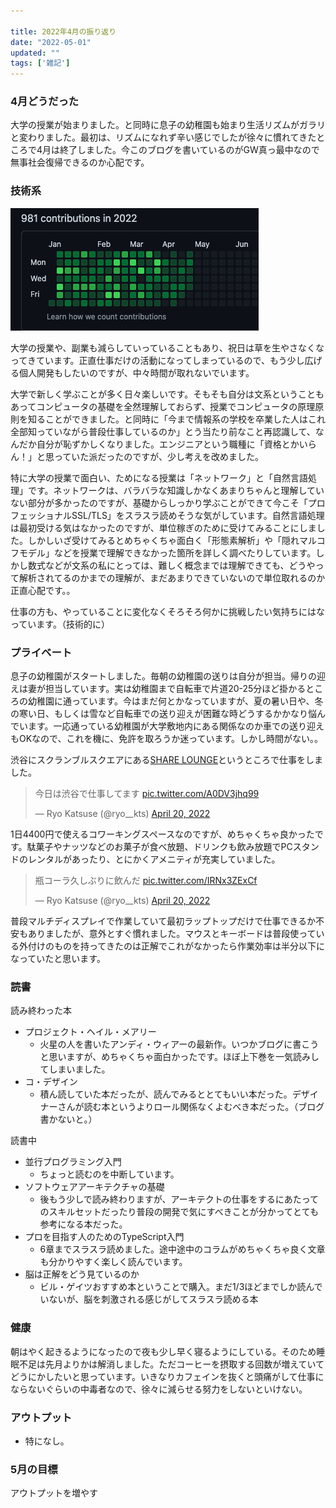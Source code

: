 ```yaml
---

title: 2022年4月の振り返り
date: "2022-05-01"
updated: ""
tags: ['雑記']
---
```


### 4月どうだった
大学の授業が始まりました。と同時に息子の幼稚園も始まり生活リズムがガラリと変わりました。最初は、リズムになれず辛い感じでしたが徐々に慣れてきたところで4月は終了しました。今このブログを書いているのがGW真っ最中なので無事社会復帰できるのか心配です。

### 技術系

![2022年4月の草](../images/202204_github.png)

大学の授業や、副業も減らしていっていることもあり、祝日は草を生やさなくなってきています。正直仕事だけの活動になってしまっているので、もう少し広げる個人開発もしたいのですが、中々時間が取れないでいます。

大学で新しく学ぶことが多く日々楽しいです。そもそも自分は文系ということもあってコンピュータの基礎を全然理解しておらず、授業でコンピュータの原理原則を知ることができました。と同時に「今まで情報系の学校を卒業した人はこれ全部知っていながら普段仕事しているのか」とう当たり前なこと再認識して、なんだか自分が恥ずかしくなりました。エンジニアという職種に「資格とかいらん！」と思っていた派だったのですが、少し考えを改めました。

特に大学の授業で面白い、ためになる授業は「ネットワーク」と「自然言語処理」です。ネットワークは、バラバラな知識しかなくあまりちゃんと理解していない部分が多かったのですが、基礎からしっかり学ぶことができて今こそ「プロフェッショナルSSL/TLS」をスラスラ読めそうな気がしています。自然言語処理は最初受ける気はなかったのですが、単位稼ぎのために受けてみることにしました。しかしいざ受けてみるとめちゃくちゃ面白く「形態素解析」や「隠れマルコフモデル」などを授業で理解できなかった箇所を詳しく調べたりしています。しかし数式などが文系の私にとっては、難しく概念までは理解できても、どうやって解析されてるのかまでの理解が、まだあまりできていないので単位取れるのか正直心配です。。

仕事の方も、やっていることに変化なくそろそろ何かに挑戦したい気持ちにはなっています。（技術的に）


### プライベート

息子の幼稚園がスタートしました。毎朝の幼稚園の送りは自分が担当。帰りの迎えは妻が担当しています。実は幼稚園まで自転車で片道20-25分ほど掛かるところの幼稚園に通っています。今はまだ何とかなっていますが、夏の暑い日や、冬の寒い日、もしくは雪など自転車での送り迎えが困難な時どうするかかなり悩んでいます。一応通っている幼稚園が大学敷地内にある関係なのか車での送り迎えもOKなので、これを機に、免許を取ろうか迷っています。しかし時間がない。。

渋谷にスクランブルスクエアにある[SHARE LOUNGE](https://sharelounge.jp/tbs-shibuya-scsq/)というところで仕事をしました。

<blockquote class="twitter-tweet"><p lang="ja" dir="ltr">今日は渋谷で仕事してます <a href="https://t.co/A0DV3jhq99">pic.twitter.com/A0DV3jhq99</a></p>&mdash; Ryo Katsuse (@ryo__kts) <a href="https://twitter.com/ryo__kts/status/1516634241609601028?ref_src=twsrc%5Etfw">April 20, 2022</a></blockquote>

1日4400円で使えるコワーキングスペースなのですが、めちゃくちゃ良かったです。駄菓子やナッツなどのお菓子が食べ放題、ドリンクも飲み放題でPCスタンドのレンタルがあったり、とにかくアメニティが充実していました。


<blockquote class="twitter-tweet"><p lang="ja" dir="ltr">瓶コーラ久しぶりに飲んだ <a href="https://t.co/IRNx3ZExCf">pic.twitter.com/IRNx3ZExCf</a></p>&mdash; Ryo Katsuse (@ryo__kts) <a href="https://twitter.com/ryo__kts/status/1516668747951443970?ref_src=twsrc%5Etfw">April 20, 2022</a></blockquote>

普段マルチディスプレイで作業していて最初ラップトップだけで仕事できるか不安もありましたが、意外とすぐ慣れました。マウスとキーボードは普段使っている外付けのものを持ってきたのは正解でこれがなかったら作業効率は半分以下になっていたと思います。

### 読書

読み終わった本
- プロジェクト・ヘイル・メアリー
  - 火星の人を書いたアンディ・ウィアーの最新作。いつかブログに書こうと思いますが、めちゃくちゃ面白かったです。ほぼ上下巻を一気読みしてしまいました。
- コ・デザイン
  - 積ん読していた本だったが、読んでみるととてもいい本だった。デザイナーさんが読む本というよりロール関係なくよむべき本だった。（ブログ書かないと。）

読書中

- 並行プログラミング入門
  - ちょっと読むのを中断しています。
- ソフトウェアアーキテクチャの基礎
  - 後もう少しで読み終わりますが、アーキテクトの仕事をするにあたってのスキルセットだったり普段の開発で気にすべきことが分かってとても参考になる本だった。
- プロを目指す人のためのTypeScript入門
  - 6章までスラスラ読めました。途中途中のコラムがめちゃくちゃ良く文章も分かりやすく楽しく読んでいます。
- 脳は正解をどう見ているのか
  - ビル・ゲイツおすすめ本ということで購入。まだ1/3ほどまでしか読んでいないが、脳を刺激される感じがしてスラスラ読める本


### 健康

朝はやく起きるようになったので夜も少し早く寝るようにしている。そのため睡眠不足は先月よりかは解消しました。ただコーヒーを摂取する回数が増えていてどうにかしたいと思っています。いきなりカフェインを抜くと頭痛がして仕事にならないぐらいの中毒者なので、徐々に減らせる努力をしないといけない。



### アウトプット

- 特になし。


### 5月の目標
アウトプットを増やす
